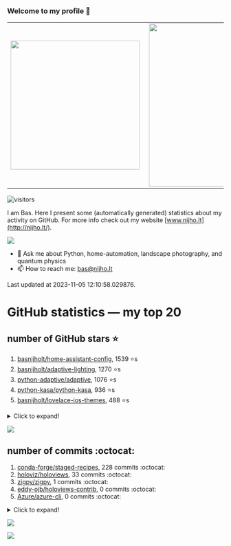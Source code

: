 ### Welcome to my profile 👋

<center>
  <table>
    <tr>
        <td><img width="300px" align="left" src="https://github-readme-stats.vercel.app/api/top-langs/?username=basnijholt&hide=TeX,Jupyter%20Notebook&layout=compact&theme=radical" /></td>
        <td><img align='right' src="https://github-readme-stats.vercel.app/api?username=basnijholt&show_icons=true&theme=radical" width="380"></td>
    </tr>
  </table>
</center>

![visitors](https://visitor-badge.glitch.me/badge?page_id=basnijholt.visitor-badge)

I am Bas. Here I present some (automatically generated) statistics about my activity on GitHub. For more info check out my website [www.nijho.lt](http://nijho.lt/).

![](https://www.nijho.lt/authors/admin/avatar_hu9e60e4b9bc120dfb6a666009f2878da6_182107_250x250_fill_q90_lanczos_center.jpg)

- 💬 Ask me about Python, home-automation, landscape photography, and quantum physics
- 📫 How to reach me: bas@nijho.lt

Last updated at 2023-11-05 12:10:58.029876.

# GitHub statistics — my top 20

## number of GitHub stars ⭐️

1. [basnijholt/home-assistant-config](https://github.com/basnijholt/home-assistant-config/), 1539 ⭐️s
2. [basnijholt/adaptive-lighting](https://github.com/basnijholt/adaptive-lighting/), 1270 ⭐️s
3. [python-adaptive/adaptive](https://github.com/python-adaptive/adaptive/), 1076 ⭐️s
4. [python-kasa/python-kasa](https://github.com/python-kasa/python-kasa/), 936 ⭐️s
5. [basnijholt/lovelace-ios-themes](https://github.com/basnijholt/lovelace-ios-themes/), 488 ⭐️s
<details><summary>Click to expand!</summary>

6. [basnijholt/lovelace-ios-dark-mode-theme](https://github.com/basnijholt/lovelace-ios-dark-mode-theme/), 427 ⭐️s
7. [basnijholt/miflora](https://github.com/basnijholt/miflora/), 358 ⭐️s
8. [basnijholt/rsync-time-machine.py](https://github.com/basnijholt/rsync-time-machine.py/), 347 ⭐️s
9. [topocm/topocm_content](https://github.com/topocm/topocm_content/), 252 ⭐️s
10. [basnijholt/home-assistant-streamdeck-yaml](https://github.com/basnijholt/home-assistant-streamdeck-yaml/), 141 ⭐️s
11. [basnijholt/home-assistant-macbook-touch-bar](https://github.com/basnijholt/home-assistant-macbook-touch-bar/), 93 ⭐️s
12. [basnijholt/markdown-code-runner](https://github.com/basnijholt/markdown-code-runner/), 76 ⭐️s
13. [kwant-project/kwant](https://github.com/kwant-project/kwant/), 76 ⭐️s
14. [basnijholt/home-assistant-streamdeck-yaml-addon](https://github.com/basnijholt/home-assistant-streamdeck-yaml-addon/), 47 ⭐️s
15. [basnijholt/aiokef](https://github.com/basnijholt/aiokef/), 34 ⭐️s
16. [basnijholt/thesis-cover](https://github.com/basnijholt/thesis-cover/), 27 ⭐️s
17. [basnijholt/adaptive-scheduler](https://github.com/basnijholt/adaptive-scheduler/), 21 ⭐️s
18. [basnijholt/instacron](https://github.com/basnijholt/instacron/), 20 ⭐️s
19. [kwant-project/kwant-tutorial-2016](https://github.com/kwant-project/kwant-tutorial-2016/), 16 ⭐️s
20. [basnijholt/addon-otmonitor](https://github.com/basnijholt/addon-otmonitor/), 15 ⭐️s

</details>

![](https://github.com/basnijholt/basnijholt/raw/main/stars_over_time.png)

## number of commits :octocat:

1. [conda-forge/staged-recipes](https://github.com/conda-forge/staged-recipes/), 228 commits :octocat:
2. [holoviz/holoviews](https://github.com/holoviz/holoviews/), 33 commits :octocat:
3. [zigpy/zigpy](https://github.com/zigpy/zigpy/), 1 commits :octocat:
4. [eddy-ojb/holoviews-contrib](https://github.com/eddy-ojb/holoviews-contrib/), 0 commits :octocat:
5. [Azure/azure-cli](https://github.com/Azure/azure-cli/), 0 commits :octocat:
<details><summary>Click to expand!</summary>

6. [dask/dask-drmaa](https://github.com/dask/dask-drmaa/), 0 commits :octocat:
7. [NVIDIA/ipyparaview](https://github.com/NVIDIA/ipyparaview/), 0 commits :octocat:
8. [uchicago-cs/deepdish](https://github.com/uchicago-cs/deepdish/), 0 commits :octocat:
9. [basnijholt/kwant-conda-recipes](https://github.com/basnijholt/kwant-conda-recipes/), 0 commits :octocat:
10. [conda-forge/kwant-feedstock](https://github.com/conda-forge/kwant-feedstock/), 0 commits :octocat:
11. [home-assistant/supervised-installer](https://github.com/home-assistant/supervised-installer/), 0 commits :octocat:
12. [mpi4py/mpi4py](https://github.com/mpi4py/mpi4py/), 0 commits :octocat:
13. [Azure/azhpc-images](https://github.com/Azure/azhpc-images/), 0 commits :octocat:
14. [basnijholt/zigzag-majoranas](https://github.com/basnijholt/zigzag-majoranas/), 0 commits :octocat:
15. [conda-forge/conda-forge-repodata-patches-feedstock](https://github.com/conda-forge/conda-forge-repodata-patches-feedstock/), 0 commits :octocat:
16. [QCoDeS/broadbean](https://github.com/QCoDeS/broadbean/), 0 commits :octocat:
17. [kedro-org/kedro](https://github.com/kedro-org/kedro/), 0 commits :octocat:
18. [kwant-project/kwant-tutorial-2016](https://github.com/kwant-project/kwant-tutorial-2016/), 0 commits :octocat:
19. [basnijholt/cadnano-scripts](https://github.com/basnijholt/cadnano-scripts/), 0 commits :octocat:
20. [astrojuanlu/fenics-recipes](https://github.com/astrojuanlu/fenics-recipes/), 0 commits :octocat:

</details>

![](https://github.com/basnijholt/basnijholt/raw/main/commits_per_hour.png)

![](https://github.com/basnijholt/basnijholt/raw/main/commits_per_weekday.png)

